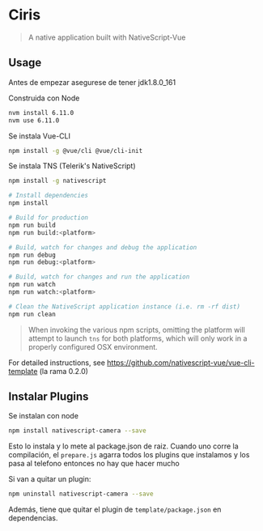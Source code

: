 # Ciris

> A native application built with NativeScript-Vue

## Usage

Antes de empezar asegurese de tener jdk1.8.0_161

Construida con Node
```bash
nvm install 6.11.0
nvm use 6.11.0
```

Se instala Vue-CLI
```bash
npm install -g @vue/cli @vue/cli-init
```

Se instala TNS (Telerik's NativeScript)
```bash
npm install -g nativescript
```


``` bash
# Install dependencies
npm install

# Build for production
npm run build
npm run build:<platform>

# Build, watch for changes and debug the application
npm run debug
npm run debug:<platform>

# Build, watch for changes and run the application
npm run watch
npm run watch:<platform>

# Clean the NativeScript application instance (i.e. rm -rf dist)
npm run clean
```

> When invoking the various npm scripts, omitting the platform will attempt to launch `tns` for both platforms, which will only work in a properly configured OSX environment.

For detailed instructions, see https://github.com/nativescript-vue/vue-cli-template (la rama 0.2.0)

## Instalar Plugins

Se instalan con node
``` bash
npm install nativescript-camera --save
```

Esto lo instala y lo mete al package.json de raiz. Cuando uno corre la compilación, el `prepare.js` agarra todos los plugins que instalamos y los pasa al telefono entonces no hay que hacer mucho

Si van a quitar un plugin:
``` bash
npm uninstall nativescript-camera --save
```

Además, tiene que quitar el plugin de `template/package.json` en dependencias.
